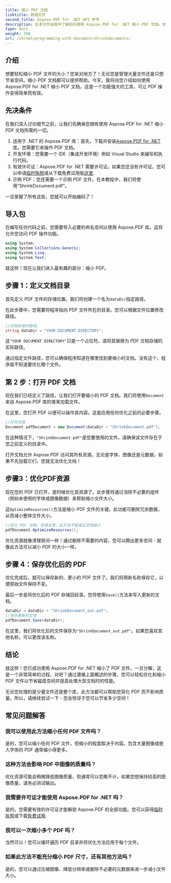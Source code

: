 ```yaml
---
title: 缩小 PDF 文档
linktitle: 收缩文件
second_title: Aspose.PDF for .NET API 参考
description: 在本分步指南中了解如何使用 Aspose.PDF for .NET 缩小 PDF 文档。优化 PDF 资源并减小文件大小，而不会影响质量。
type: docs
weight: 350
url: /zh/net/programming-with-document/shrinkdocuments/
---
```

## 介绍

想要轻松缩小 PDF 文件的大小？您来对地方了！无论您是管理大量文件还是只想节省空间，缩小 PDF 文档都可以提供帮助。今天，我将向您介绍如何使用 Aspose.PDF for .NET 缩小 PDF 文档，这是一个功能强大的工具，可让 PDF 操作变得简单而有效。

## 先决条件

在我们深入讨论细节之前，让我们先确保您拥有使用 Aspose.PDF for .NET 缩小 PDF 文档所需的一切。

1.  适用于 .NET 的 Aspose.PDF 库：首先，下载并安装[Aspose.PDF for .NET](https://releases.aspose.com/pdf/net/)库。您需要它来操作 PDF 文档。
2. 开发环境：您需要一个 IDE（集成开发环境）例如 Visual Studio 来编写和执行代码。
3. 有效许可证：Aspose.PDF for .NET 需要许可证。如果您还没有许可证，您可以申请[临时执照](https://purchase.aspose.com/temporary-license/)或从下载免费试用版[这里](https://releases.aspose.com/).
4. 示例 PDF：您还需要一个示例 PDF 文件。在本教程中，我们将使用“ShrinkDocument.pdf”。

一旦掌握了所有这些，您就可以开始编码了！


## 导入包

在编写任何代码之前，您需要导入必要的命名空间以使用 Aspose.PDF 库。这将允许您访问 PDF 操作功能。

```csharp
using System;
using System.Collections.Generic;
using System.Linq;
using System.Text;
```

就这样！现在让我们进入最有趣的部分：缩小 PDF。

## 步骤 1：定义文档目录

首先定义 PDF 文件的存储位置。我们将创建一个名为`dataDir`指定路径。

在此步骤中，您需要将程序指向 PDF 文件所在的目录。您可以根据文件位置修改路径。

```csharp
//文档目录的路径。
string dataDir = "YOUR DOCUMENT DIRECTORY";
```

这`"YOUR DOCUMENT DIRECTORY"`只是一个占位符。请将其替换为 PDF 文档存储的实际路径。

通过指定文件路径，您可以确保程序知道在哪里找到要缩小的文档。没有这个，程序就不知道要优化哪个文件。


## 第 2 步：打开 PDF 文档

现在我们已经定义了路径，让我们打开要缩小的 PDF 文档。我们将使用`Document`来自 Aspose.PDF 库的类来加载文件。

在这里，您打开 PDF 以便可以操作其内容。这是应用任何优化之前的必要步骤。

```csharp
//打开文档
Document pdfDocument = new Document(dataDir + "ShrinkDocument.pdf");
```

在这种情况下，`"ShrinkDocument.pdf"`是您要使用的文件。请确保该文件存在于您之前定义的目录中。

打开文档允许 Aspose.PDF 访问其所有资源。无论是字体、图像还是元数据，如果不先加载它们，您就无法优化文档！

## 步骤3：优化PDF资源

现在您的 PDF 已打开，是时候优化其资源了。此步骤将通过消除不必要的组件（例如未使用的字体或图像数据）来帮助缩小文件大小。

这`OptimizeResources()`方法是缩小 PDF 文件的关键。此功能可删除冗余数据，从而减小整体文件大小。

```csharp
//优化 PDF 文档。但请注意，此方法不能保证文档缩小
pdfDocument.OptimizeResources();
```

优化资源就像清理房间一样！通过删除不需要的内容，您可以腾出更多空间 - 就像此方法可以减小 PDF 的大小一样。

## 步骤 4：保存优化后的 PDF

优化完成后，就可以保存新的、更小的 PDF 文件了。我们将用新名称保存它，以便原始文件保持不变。

最后一步是将优化后的 PDF 存储回目录。您将使用`Save()`方法来写入更新的文档。

```csharp
dataDir = dataDir + "ShrinkDocument_out.pdf";
//保存更新的文档
pdfDocument.Save(dataDir);
```

在这里，我们将优化后的文件保存为`"ShrinkDocument_out.pdf"`。如果您喜欢其他名称，可以更改该名称。

## 结论

就这样！您已成功使用 Aspose.PDF for .NET 缩小了 PDF 文件。一旦分解，这是一个非常简单的过程，对吧？通过遵循上面概述的步骤，您可以轻松优化和缩小 PDF 文件以节省磁盘空间并提高处理大型文档时的性能。

无论您处理的是少量文件还是整个库，此方法都可以帮助您简化 PDF 而不影响质量。所以，请继续尝试一下 - 您会惊讶于您可以节省多少空间！

## 常见问题解答

### 我可以使用此方法缩小任何 PDF 文件吗？
是的，您可以缩小任何 PDF 文件，但缩小的程度取决于内容。包含大量图像或嵌入字体的 PDF 通常缩小得更多。

### 这种方法会影响 PDF 中图像的质量吗？
优化资源可能会稍微降低图像质量，但通常可以忽略不计。如果您想保持较高的图像质量，请务必测试输出。

### 我需要许可证才能使用 Aspose.PDF for .NET 吗？
是的，您需要有效的许可证才能解锁 Aspose.PDF 的全部功能。您可以获得[临时执照](https://purchase.aspose.com/temporary-license/)或下载[免费试用](https://releases.aspose.com/).

### 我可以一次缩小多个 PDF 吗？
当然可以！您可以循环遍历 PDF 目录并将优化方法应用于每个文件。

### 如果此方法不能充分缩小 PDF 尺寸，还有其他方法吗？
是的，您可以通过压缩图像、降低分辨率或删除不必要的元数据来进一步减小文件大小。